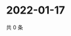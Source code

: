 # 2022-01-17

共 0 条

<!-- BEGIN WEIBO -->
<!-- 最后更新时间 Mon Jan 17 2022 15:09:37 GMT+0800 (China Standard Time) -->

<!-- END WEIBO -->
